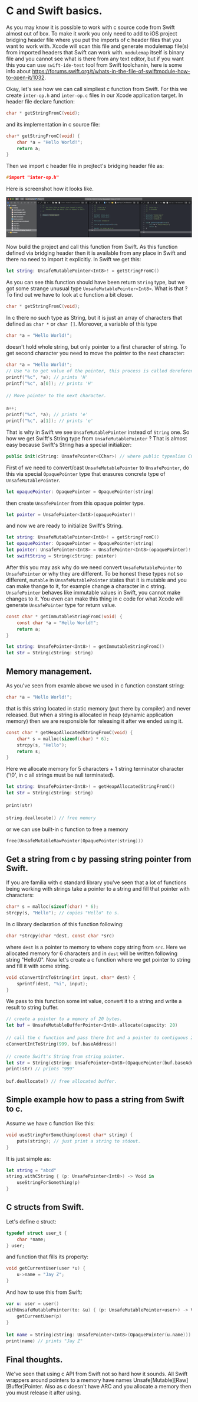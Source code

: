 # C and Swift basics.

As you may know it is possible to work with c source code from Swift almost out of box. To make it work you only need to add to iOS project bridging header file where you put the imports of c header files that you want to work with. Xcode will scan this file and generate modulemap file(s) from imported headers that Swift can work with. `modulemap` itself is binary file and you cannot see what is there from any text editor, but if you want this you can use `swift-ide-test` tool from Swift toolchanin, here is some info about https://forums.swift.org/t/whats-in-the-file-of-swiftmodule-how-to-open-it/1032.

Okay, let's see how we can call simpliest c function from Swift. For this we create `inter-op.h` and `inter-op.c` files in our Xcode application target. In header file declare function:

```c
char * getStringFromC(void);
```

and its implementation in c source file:

```c
char* getStringFromC(void) {
    char *a = "Hello World!";
    return a;
}
```

Then we import c header file in projtect's bridging header file as:

```c
#import "inter-op.h"
```

Here is screenshot how it looks like.

<img src="001.png"/>

Now build the project and call this function from Swift. As this function defined via bridging header then it is available from any place in Swift and there no need to import it explicitly. In Swift we get this:

```swift
let string: UnsafeMutablePointer<Int8>! = getStringFromC()
```

As you can see this function should have been return `String` type, but we got some strange unusual type `UnsafeMutablePointer<Int8>`. What is that ? To find out we have to look at c function a bit closer.

```c
char * getStringFromC(void);
```

In c there no such type as String, but it is just an array of characters that defined as `char *` or `char []`. Moreover, a variable of this type

```c
char *a = "Hello World!";
```

doesn't hold whole string, but only pointer to a first character of string. To get second character you need to move the pointer to the next character:

```c
char *a = "Hello World!";
// Use *a to get value of the pointer, this process is called dereference.
printf("%c", *a); // prints 'H'
printf("%c", a[0]); // prints 'H'

// Move pointer to the next character.

a++;
printf("%c", *a); // prints 'e'
printf("%c", a[1]); // prints 'e'
```

That is why in Swift we see `UnsafeMutablePointer` instead of `String` one. So how we get Swift's String type from `UnsafeMutablePointer` ? That is almost easy because Swift's String has a special initializer:

```swift
public init(cString: UnsafePointer<CChar>) // where public typealias CChar = Int8
```

First of we need to convert/cast `UnsafeMutablePointer` to `UnsafePointer`, do this via special `OpaquePointer` type that erasures concrete type of `UnsafeMutablePointer`.

```swift
let opaquePointer: OpaquePointer = OpaquePointer(string)
```

then create `UnsafePointer` from this opaque pointer type.

```swift
let pointer = UnsafePointer<Int8>(opaquePointer)!
```

and now we are ready to initialize Swift's String.

```swift
let string: UnsafeMutablePointer<Int8>! = getStringFromC()
let opaquePointer: OpaquePointer = OpaquePointer(string)
let pointer: UnsafePointer<Int8> = UnsafePointer<Int8>(opaquePointer)!        
let swiftString = String(cString: pointer)
```

After this you may ask why do we need convert `UnsafeMutablePointer` to `UnsafePointer` or why they are different. To be honest these types not so different, `mutable` in `UnsafeMutablePointer` states that it is mutable and you can make thange to it, for example change a character in c string. `UnsafePointer` behaves like immutable values in Swift, you cannot make changes to it. You even can make this thing in c code for what Xcode will generate `UnsafePointer` type for return value.

```c
const char * getImmutableStringFromC(void) {
    const char *a = "Hello World!";
    return a;
}
```

```swift
let string: UnsafePointer<Int8>! = getImmutableStringFromC()
let str = String(cString: string)
```

## Memory management.

As you've seen from examle above we used in c function constant string:

```c
char *a = "Hello World!";
```

that is this string located in static memory (put there by compiler) and never released. But when a string is allocated in heap (dynamic application memory) then we are responsible for releasing it after we ended using it.

```c
const char * getHeapAllocatedStringFromC(void) {
    char* s = malloc(sizeof(char) * 6);
    strcpy(s, "Hello");
    return s;
}
```

Here we allocate memory for 5 characters + 1 string terminator character ('\0', in c all strings must be null terminated).

```swift
let string: UnsafePointer<Int8>! = getHeapAllocatedStringFromC()
let str = String(cString: string)

print(str)

string.deallocate() // free memory
```

or we can use built-in c function to free a memory

```swift
free(UnsafeMutableRawPointer(OpaquePointer(string)))
```

## Get a string from c by passing string pointer from Swift.

If you are familia with c standard library you've seen that a lot of functions being working with strings take a pointer to a string and fill that pointer with characters:

```c
char* s = malloc(sizeof(char) * 6);
strcpy(s, "Hello"); // copies "Hello" to s.
```

In c library declaration of this function following:

```c
char *strcpy(char *dest, const char *src)
```

where `dest` is a pointer to memory to where copy string from `src`. Here we allocated memory for 6 characters and in `dest` will be written following string "Hello\0". Now let's create a c function where we get pointer to string and fill it with some string.

```c
void cConvertIntToString(int input, char* dest) {
    sprintf(dest, "%i", input);
}
```

We pass to this function some int value, convert it to a string and write a result to string buffer.

```swift
// create a pointer to a memory of 20 bytes.
let buf = UnsafeMutableBufferPointer<Int8>.allocate(capacity: 20)

// call the c function and pass there Int and a pointer to contiguous 20 bytes memory block.
cConvertIntToString(999, buf.baseAddress!)

// create Swift's String from string pointer.
let str = String(cString: UnsafePointer<Int8>(OpaquePointer(buf.baseAddress!)))
print(str) // prints "999"

buf.deallocate() // free allocated buffer.
```

## Simple example how to pass a string from Swift to c.

Assume we have c function like this:

```c
void useStringForSomething(const char* string) {
    puts(string); // just print a string to stdout.
}
```

It is just simple as:

```swift
let string = "abcd"
string.withCString { (p: UnsafePointer<Int8>) -> Void in
    useStringForSomething(p)
}
```

## C structs from Swift.

Let's define c struct:

```c
typedef struct user_t {
    char *name;
} user;
```

and function that fills its property:

```c
void getCurrentUser(user *u) {
    u->name = "Jay Z";
}
```
And how to use this from Swift:

```swift
var u: user = user()
withUnsafeMutablePointer(to: &u) { (p: UnsafeMutablePointer<user>) -> Void in
    getCurrentUser(p)
}

let name = String(cString: UnsafePointer<Int8>(OpaquePointer(u.name)))
print(name) // prints "Jay Z"
```

## Final thoughts.

We've seen that using c API from Swift not so hard how it sounds. All Swift wrappers around pointers to a memory have names Unsafe[Mutable][Raw][Buffer]Pointer. Also as c doesn't have ARC and you allocate a memory then you must release it after using.
